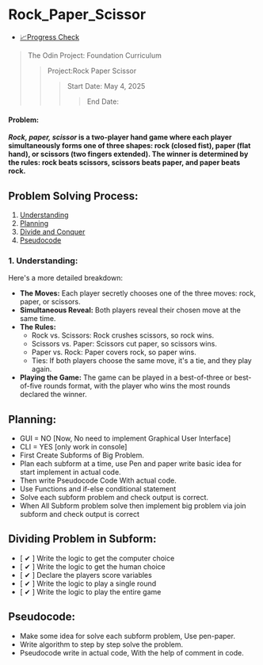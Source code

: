 # Rock_Paper_Scissor

- [📈Progress Check](#dividing-problem-in-subform) 
>The Odin Project: Foundation Curriculum
>>Project:Rock Paper Scissor
>>> Start Date: May 4, 2025
>>>> End Date: 

#### Problem:
***Rock, paper, scissor* is a two-player hand game where each player simultaneously forms one of three shapes: rock (closed fist), paper (flat hand), or scissors (two fingers extended). The winner is determined by the rules: rock beats scissors, scissors beats paper, and paper beats rock.**



## Problem Solving Process:
1. [Understanding](#understanding)
2. [Planning](#planning)
3. [Divide and Conquer](#dividing-problem-in-subform)
4. [Pseudocode](#pseudocode)


### 1. Understanding:
Here's a more detailed breakdown:
- **The Moves:** Each player secretly chooses one of the three moves: rock, paper, or scissors.
- **Simultaneous Reveal:** Both players reveal their chosen move at the same time.
- **The Rules:**
    - Rock vs. Scissors: Rock crushes scissors, so rock wins.
    - Scissors vs. Paper: Scissors cut paper, so scissors wins.
    - Paper vs. Rock: Paper covers rock, so paper wins.
    - Ties: If both players choose the same move, it's a tie, and they play again.
- **Playing the Game:** The game can be played in a best-of-three or best-of-five rounds format, with the player who wins the most rounds declared the winner.

## Planning:
- GUI = NO [Now, No need to implement Graphical User Interface]
- CLI = YES [only work in console]
- First Create Subforms of Big Problem.
- Plan each subform at a time, use Pen and paper write basic idea for start implement in actual code.
- Then write Pseudocode Code With actual code.
- Use Functions and if-else conditional statement
- Solve each subform problem and check output is correct.
- When All Subform problem solve then implement big problem via join subform and check output is correct

## Dividing Problem in Subform:
- [ ✔ ] Write the logic to get the computer choice
- [ ✔ ] Write the logic to get the human choice
- [ ✔ ] Declare the players score variables
- [ ✔ ] Write the logic to play a single round
- [ ✔ ] Write the logic to play the entire game

## Pseudocode:
- Make some idea for solve each subform problem, Use pen-paper.
- Write algorithm to step by step solve the problem.
- Pseudocode write in actual code, With the help of comment in code.